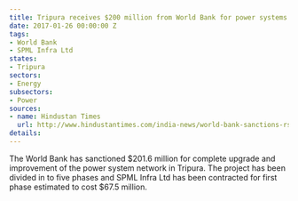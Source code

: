 ```yaml
---
title: Tripura receives $200 million from World Bank for power systems upgrade
date: 2017-01-26 00:00:00 Z
tags:
- World Bank
- SPML Infra Ltd
states:
- Tripura
sectors:
- Energy
subsectors:
- Power
sources:
- name: Hindustan Times
  url: http://www.hindustantimes.com/india-news/world-bank-sanctions-rs-1-376-cr-for-tripura-power-upgradation/story-9fhnnlzlxfSQNuxuNJOv6M.html
details: 
---
```


The World Bank has sanctioned $201.6 million for complete upgrade and improvement of the power system network in Tripura. The project has been divided in to five phases and SPML Infra Ltd has been contracted for first phase estimated to cost $67.5 million.
